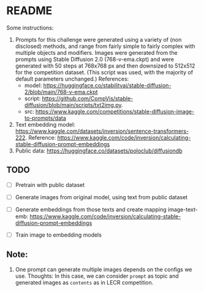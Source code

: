 # README

Some instructions:
1. Prompts for this challenge were generated using a variety of (non disclosed) methods, and range from fairly simple to fairly complex with multiple objects and modifiers. Images were generated from the prompts using Stable Diffusion 2.0 (768-v-ema.ckpt) and were generated with 50 steps at 768x768 px and then downsized to 512x512 for the competition dataset. (This script was used, with the majority of default parameters unchanged.) References: 
    - model: https://huggingface.co/stabilityai/stable-diffusion-2/blob/main/768-v-ema.ckpt
    - script: https://github.com/CompVis/stable-diffusion/blob/main/scripts/txt2img.py. 
    - src: https://www.kaggle.com/competitions/stable-diffusion-image-to-prompts/data
2. Text embedding model: https://www.kaggle.com/datasets/inversion/sentence-transformers-222. Reference: https://www.kaggle.com/code/inversion/calculating-stable-diffusion-prompt-embeddings
3. Public data: https://huggingface.co/datasets/poloclub/diffusiondb

## TODO
- [ ] Pretrain with public dataset
- [ ] Generate images from original model, using text from public dataset
- [ ] Generate embeddings from those texts and create mapping image-text-emb: https://www.kaggle.com/code/inversion/calculating-stable-diffusion-prompt-embeddings
- [ ] Train image to embedding models


## Note:
1. One prompt can generate multiple images depends on the configs we use. Thoughts: In this case, we can consider `prompt` as topic and generated images as `contents` as in LECR competition.
